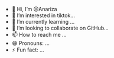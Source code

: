 - 👋 Hi, I’m @Anariza
- 👀 I’m interested in tiktok...
- 🌱 I’m currently learning ...
- 💞️ I’m looking to collaborate on GitHub...
- 📫 How to reach me ...
- 😄 Pronouns: ...
- ⚡ Fun fact: ...

<!---
Anariza/Anariza is a ✨ special ✨ repository because its `README.md` (this file) appears on your GitHub profile.
You can click the Preview link to take a look at your changes.
--->
